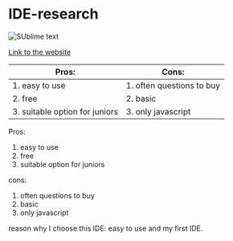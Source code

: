 # IDE-research


![SUblime text](https://static.techspot.com/images2/downloads/topdownload/2017/09/C9LqjoBXYAE-P6k.png)

[Link to the website](https://www.sublimetext.com/)

Pros: | Cons:
------------ | -------------
1. easy to use | 1. often questions to buy
2. free | 2. basic
3. suitable option for juniors | 3. only javascript



Pros: 
1. easy to use
2. free
3. suitable option for juniors

cons:
1. often questions to buy
2. basic
3. only javascript

reason why I choose this IDE: easy to use and my first IDE.
